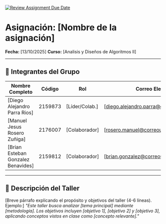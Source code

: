 [![Review Assignment Due Date](https://classroom.github.com/assets/deadline-readme-button-22041afd0340ce965d47ae6ef1cefeee28c7c493a6346c4f15d667ab976d596c.svg)](https://classroom.github.com/a/GxFB-nwe)

# Asignación: [Nombre de la asignación]

**Fecha:** [13/10/2025]
**Curso:** [Analisis y Diseños de Algoritmos II]

---

## 👥 Integrantes del Grupo

| Nombre Completo       | Código  | Rol            | Correo Electrónico       |
|-----------------------|---------|----------------|--------------------------|
| [Diego Alejandro Parra Rios]        | 2159873  | [Líder/Colab.] | [diego.alejandro.parra@correounivalle.edu.co]|
| [Manuel Jesus Rosero Zuñiga]        | 2176007  | [Colaborador]  | [rosero.manuel@correounivalle.edu.co]|
| [Brian Esteban Gonzalez Benavides]        | 2159812  | [Colaborador]  | [brian.gonzalez@correounivalle.edu.co]|

---

## 📌 Descripción del Taller
[Breve párrafo explicando el propósito y objetivos del taller (4-6 líneas). Ejemplo:]
*"Este taller busca analizar [tema principal] mediante [metodología]. Los objetivos incluyen [objetivo 1], [objetivo 2] y [objetivo 3], aplicando conceptos vistos en clase como [concepto relevante]."*
